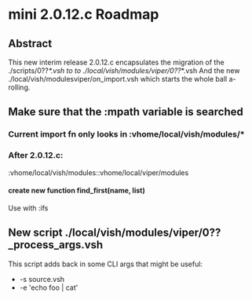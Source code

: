 # mini 2.0.12.c Roadmap

## Abstract

This new interim release 2.0.12.c encapsulates the migration of the 
./scripts/0??_*.vsh  to to ./local/vish/modules/viper/0??_*.vsh
And the new ./local/vish/modulesviper/on_import.vsh which starts the whole ball
a-rolling.



## Make sure that the :mpath variable is searched

### Current import fn only looks in :vhome/local/vish/modules/*

### After 2.0.12.c:

:vhome/local/vish/modules::vhome/local/viper/modules

####  create new function find_first(name, list)

Use with :ifs

## New script ./local/vish/modules/viper/0??_process_args.vsh

This script adds back in some CLI args that might be useful:

- -s source.vsh
- -e 'echo foo | cat' 

